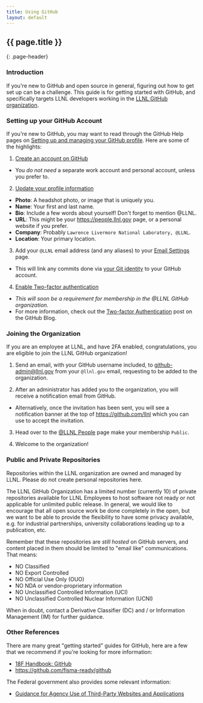 ```yaml
---
title: Using GitHub
layout: default
---
```


## {{ page.title }}
{: .page-header}

### Introduction

If you're new to GitHub and open source in general, figuring out how to get set up can be a challenge. This guide is for getting started with GitHub, and specifically targets LLNL developers working in the [LLNL GitHub organization](https://github.com/LLNL).

### Setting up your GitHub Account

If you're new to GitHub, you may want to read through the GitHub Help pages on [Setting up and managing your GitHub profile](https://help.github.com/categories/setting-up-and-managing-your-github-profile/). Here are some of the highlights:

1. [Create an account on GitHub](https://github.com/join)

  - You *do not need* a separate work account and personal account, unless you prefer to.

2. [Update your profile information](https://github.com/settings/profile)

  - **Photo**: A headshot photo, or image that is uniquely you.
  - **Name**: Your first and last name.
  - **Bio**: Include a few words about yourself! Don't forget to mention @LLNL.
  - **URL**: This might be your https://people.llnl.gov page, or a personal website if you prefer.
  - **Company**: Probably `Lawrence Livermore National Laboratory, @LLNL`.
  - **Location**: Your primary location.

3. Add your `@LLNL` email address (and any aliases) to your [Email Settings](https://github.com/settings/emails) page.

  - This will link any commits done via [your Git identity](https://git-scm.com/book/en/v2/Getting-Started-First-Time-Git-Setup#Your-Identity) to your GitHub account.

4. [Enable Two-factor authentication](https://github.com/settings/security)

  - *This will soon be a requirement for membership in the @LLNL GitHub organization.*
  - For more information, check out the [Two-factor Authentication](https://github.com/blog/1614-two-factor-authentication) post on the GitHub Blog.


### Joining the Organization

If you are an employee at LLNL, and have 2FA enabled, congratulations, you are eligible to join the LLNL GitHub organization!

1. Send an email, with your GitHub username included, to [github-admin@llnl.gov](mailto:github-admin@llnl.gov) from your `@llnl.gov` email, requesting to be added to the organization.

2. After an administrator has added you to the organization, you will receive a notification email from GitHub.

  - Alternatively, once the invitation has been sent, you will see a notification banner at the top of https://github.com/llnl which you can use to accept the invitation.

3. Head over to the [@LLNL People](https://github.com/orgs/LLNL/people) page make your membership `Public`.

4. Welcome to the organization!

### Public and Private Repositories

Repositories within the LLNL organization are owned and managed by LLNL. Please do not create personal repositories here.

The LLNL GitHub Organization has a limited number (currently 10) of private repositories available for LLNL Employees to host software not ready or not applicable for unlimited public release. In general, we would like to encourage that all open source work be done completely in the open, but we want to be able to provide the flexibility to have some privacy available, e.g. for industrial partnerships, university collaborations leading up to a publication, etc.

Remember that these repositories are *still hosted* on GitHub servers, and content placed in them should be limited to "email like" communications. That means:

* NO Classified
* NO Export Controlled
* NO Official Use Only (OUO)
* NO NDA or vendor-proprietary information
* NO Unclassified Controlled Information (UCI)
* NO Unclassified Controlled Nuclear Information (UCNI)

When in doubt, contact a Derivative Classifier (DC) and / or Information Management (IM) for further guidance.

### Other References

There are many great "getting started" guides for GitHub, here are a few that we recommend if you're looking for more information:

- [18F Handbook: GitHub](https://handbook.18f.gov/github/)
- https://github.com/fisma-ready/github

The Federal government also provides some relevant information:

- [Guidance for Agency Use of Third-Party Websites and Applications](https://www.whitehouse.gov/sites/default/files/omb/assets/memoranda_2010/m10-23.pdf)

